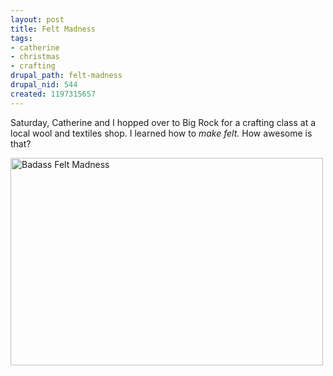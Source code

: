 ```yaml
--- 
layout: post
title: Felt Madness
tags: 
- catherine
- christmas
- crafting
drupal_path: felt-madness
drupal_nid: 544
created: 1197315657
---
```

Saturday, Catherine and I hopped over to Big Rock for a crafting class at a local wool and textiles shop. I learned how to <i>make felt.</i> How awesome is that?



<a href="http://www.flickr.com/photos/jeffeaton/2101615986/" title="Badass Felt Madness by jeffeaton, on Flickr"><img src="http://farm3.static.flickr.com/2019/2101615986_ff61327a9a.jpg" width="500" height="332" alt="Badass Felt Madness" /></a>
